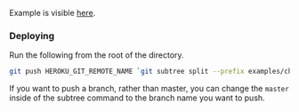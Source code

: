 Example is visible [here](https://sheltered-savannah-70764.herokuapp.com/).

### Deploying
Run the following from the root of the directory.
```sh
git push HEROKU_GIT_REMOTE_NAME `git subtree split --prefix examples/chatapp master`:master --force
```

If you want to push a branch, rather than master, you can change the `master` inside of the subtree command to the branch name you want to push.
